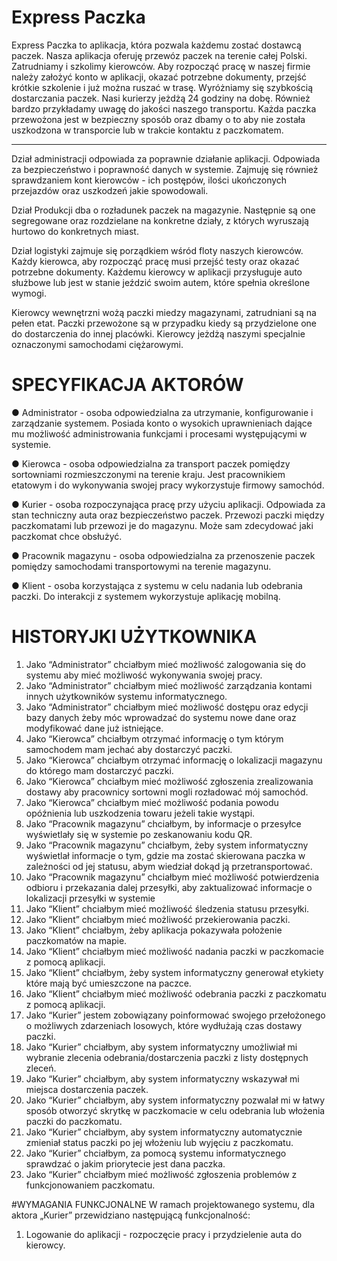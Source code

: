 # Express Paczka

Express Paczka to aplikacja, która pozwala każdemu zostać dostawcą paczek. Nasza aplikacja
oferuję przewóz paczek na terenie całej Polski. Zatrudniamy i szkolimy kierowców. Aby
rozpocząć pracę w naszej firmie należy założyć konto w aplikacji, okazać potrzebne
dokumenty, przejść krótkie szkolenie i już można ruszać w trasę.
Wyróżniamy się szybkością dostarczania paczek. Nasi kurierzy jeżdżą 24 godziny na dobę.
Również bardzo przykładamy uwagę do jakości naszego transportu. Każda paczka
przewożona jest w bezpieczny sposób oraz dbamy o to aby nie została uszkodzona w
transporcie lub w trakcie kontaktu z paczkomatem.

---

Dział administracji odpowiada za poprawnie działanie aplikacji. Odpowiada za
bezpieczeństwo i poprawność danych w systemie. Zajmuję się również sprawdzaniem kont
kierowców - ich postępów, ilości ukończonych przejazdów oraz uszkodzeń jakie
spowodowali.

Dział Produkcji dba o rozładunek paczek na magazynie. Następnie są one
segregowane oraz rozdzielane na konkretne działy, z których wyruszają hurtowo do
konkretnych miast.

Dział logistyki zajmuje się porządkiem wśród floty naszych kierowców. Każdy
kierowca, aby rozpocząć pracę musi przejść testy oraz okazać potrzebne dokumenty.
Każdemu kierowcy w aplikacji przysługuje auto służbowe lub jest w stanie jeździć swoim
autem, które spełnia określone wymogi.

Kierowcy wewnętrzni wożą paczki miedzy magazynami, zatrudniani są na pełen etat.
Paczki przewożone są w przypadku kiedy są przydzielone one do dostarczenia do innej
placówki. Kierowcy jeżdżą naszymi specjalnie oznaczonymi samochodami ciężarowymi.

# SPECYFIKACJA AKTORÓW
● Administrator - osoba odpowiedzialna za utrzymanie, konfigurowanie i
zarządzanie systemem. Posiada konto o wysokich uprawnieniach dające mu
możliwość administrowania funkcjami i procesami występującymi w systemie.

● Kierowca - osoba odpowiedzialna za transport paczek pomiędzy sortowniami
rozmieszczonymi na terenie kraju. Jest pracownikiem etatowym i do
wykonywania swojej pracy wykorzystuje firmowy samochód.

● Kurier - osoba rozpoczynająca pracę przy użyciu aplikacji. Odpowiada za stan
techniczny auta oraz bezpieczeństwo paczek. Przewozi paczki między
paczkomatami lub przewozi je do magazynu. Może sam zdecydować jaki
paczkomat chce obsłużyć.

● Pracownik magazynu - osoba odpowiedzialna za przenoszenie paczek
pomiędzy samochodami transportowymi na terenie magazynu.

● Klient - osoba korzystająca z systemu w celu nadania lub odebrania paczki. Do
interakcji z systemem wykorzystuje aplikację mobilną.

# HISTORYJKI UŻYTKOWNIKA
1. Jako “Administrator” chciałbym mieć możliwość zalogowania się do systemu aby
mieć możliwość wykonywania swojej pracy.
2. Jako “Administrator” chciałbym mieć możliwość zarządzania kontami innych
użytkowników systemu informatycznego.
3. Jako “Administrator” chciałbym mieć możliwość dostępu oraz edycji bazy danych
żeby móc wprowadzać do systemu nowe dane oraz modyfikować dane już istniejące.
4. Jako “Kierowca” chciałbym otrzymać informację o tym którym samochodem mam
jechać aby dostarczyć paczki.
5. Jako “Kierowca” chciałbym otrzymać informację o lokalizacji magazynu do którego
mam dostarczyć paczki.
6. Jako “Kierowca” chciałbym mieć możliwość zgłoszenia zrealizowania dostawy aby
pracownicy sortowni mogli rozładować mój samochód.
7. Jako “Kierowca” chciałbym mieć możliwość podania powodu opóźnienia lub
uszkodzenia towaru jeżeli takie wystąpi.
8. Jako “Pracownik magazynu” chciałbym, by informacje o przesyłce wyświetlały się w
systemie po zeskanowaniu kodu QR.
9. Jako “Pracownik magazynu” chciałbym, żeby system informatyczny wyświetlał
informacje o tym, gdzie ma zostać skierowana paczka w zależności od jej statusu,
abym wiedział dokąd ją przetransportować.
10. Jako “Pracownik magazynu” chciałbym mieć możliwość potwierdzenia odbioru i
przekazania dalej przesyłki, aby zaktualizować informacje o lokalizacji przesyłki w
systemie
11. Jako “Klient” chciałbym mieć możliwość śledzenia statusu przesyłki.
12. Jako “Klient” chciałbym mieć możliwość przekierowania paczki.
13. Jako “Klient” chciałbym, żeby aplikacja pokazywała położenie paczkomatów na
mapie.
14. Jako “Klient” chciałbym mieć możliwość nadania paczki w paczkomacie z pomocą
aplikacji.
15. Jako “Klient” chciałbym, żeby system informatyczny generował etykiety które mają
być umieszczone na paczce.
16. Jako “Klient” chciałbym mieć możliwość odebrania paczki z paczkomatu z pomocą
aplikacji.
17. Jako “Kurier” jestem zobowiązany poinformować swojego przełożonego o możliwych
zdarzeniach losowych, które wydłużają czas dostawy paczki.
18. Jako “Kurier” chciałbym, aby system informatyczny umożliwiał mi wybranie zlecenia
odebrania/dostarczenia paczki z listy dostępnych zleceń.
19. Jako “Kurier” chciałbym, aby system informatyczny wskazywał mi miejsca
dostarczenia paczek.
20. Jako “Kurier” chciałbym, aby system informatyczny pozwalał mi w łatwy sposób
otworzyć skrytkę w paczkomacie w celu odebrania lub włożenia paczki do
paczkomatu.
21. Jako “Kurier” chciałbym, aby system informatyczny automatycznie zmieniał status
paczki po jej włożeniu lub wyjęciu z paczkomatu.
22. Jako “Kurier” chciałbym, za pomocą systemu informatycznego sprawdzać o jakim
priorytecie jest dana paczka.
23. Jako “Kurier” chciałbym mieć możliwość zgłoszenia problemów z funkcjonowaniem
paczkomatu.

#WYMAGANIA FUNKCJONALNE
W ramach projektowanego systemu, dla aktora „Kurier” przewidziano następującą
funkcjonalność:
1. Logowanie do aplikacji - rozpoczęcie pracy i przydzielenie auta do kierowcy.
